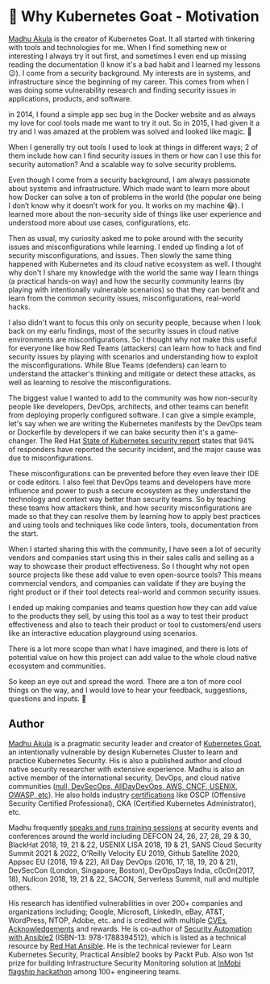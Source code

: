 # 💪 Why Kubernetes Goat - Motivation

[Madhu Akula](#author) is the creator of Kubernetes Goat. It all started with tinkering with tools and technologies for me. When I find something new or interesting I always try it out first, and sometimes I even end up missing reading the documentation (I know it's a bad habit and I learned my lessons 😉). I come from a security background. My interests are in systems, and infrastructure since the beginning of my career. This comes from when I was doing some vulnerability research and finding security issues in applications, products, and software. 

in 2014, I found a simple app sec bug in the Docker website and as always my love for cool tools made me want to try it out. So in 2015, I had given it a try and I was amazed at the problem was solved and looked like magic. 🧙

When I generally try out tools I used to look at things in different ways; 2 of them include how can I find security issues in them or how can I use this for security automation? And a scalable way to solve security problems.

Even though I come from a security background, I am always passionate about systems and infrastructure. Which made want to learn more about how Docker can solve a ton of problems in the world (the popular one being I don’t know why it doesn’t work for you. It works on my machine 😂). I learned more about the non-security side of things like user experience and understood more about use cases, configurations, etc. 

Then as usual, my curiosity asked me to poke around with the security issues and misconfigurations while learning. I ended up finding a lot of security misconfigurations, and issues. Then slowly the same thing happened with Kubernetes and its cloud native ecosystem as well. I thought why don't I share my knowledge with the world the same way I learn things (a practical hands-on way) and how the security community learns (by playing with intentionally vulnerable scenarios) so that they can benefit and learn from the common security issues, misconfigurations, real-world hacks.

I also didn't want to focus this only on security people, because when I look back on my earlu findings, most of the security issues in cloud native environments are misconfigurations. So I thought why not make this useful for everyone like how Red Teams (attackers) can learn how to hack and find security issues by playing with scenarios and understanding how to exploit the misconfigurations. While Blue Teams (defenders) can learn to understand the attacker's thinking and mitigate or detect these attacks, as well as learning to resolve the misconfigurations.

The biggest value I wanted to add to the community was how non-security people like developers, DevOps, architects, and other teams can benefit from deploying properly configured software. I can give a simple example, let's say when we are writing the Kubernetes manifests by the DevOps team or Dockerfile by developers if we can bake security then it's a game-changer. The Red Hat [State of Kubernetes security report](https://www.redhat.com/en/blog/state-kubernetes-security) states that 94% of responders have reported the security incident, and the major cause was due to misconfigurations. 

These misconfigurations can be prevented before they even leave their IDE or code editors. I also feel that DevOps teams and developers have more influence and power to push a secure ecosystem as they understand the technology and context way better than security teams. So by teaching these teams how attackers think, and how security misconfigurations are made so that they can resolve them by learning how to apply best practices and using tools and techniques like code linters, tools, documentation from the start.

When I started sharing this with the community, I have seen a lot of security vendors and companies start using this in their sales calls and selling as a way to showcase their product effectiveness. So I thought why not open source projects like these add value to even open-source tools? This means commercial vendors, and companies can validate if they are buying the right product or if their tool detects real-world and common security issues. 

I ended up making companies and teams question how they can add value to the products they sell, by using this tool as a way to test their product effectiveness and also to teach their product or tool to customers/end users like an interactive education playground using scenarios.

There is a lot more scope than what I have imagined, and there is lots of potential value on how this project can add value to the whole cloud native ecosystem and communities. 

So keep an eye out and spread the word. There are a ton of more cool things on the way, and I would love to hear your feedback, suggestions, questions and inputs. 🙏


## Author

[Madhu Akula](https://madhuakula.com) is a pragmatic security leader and creator of [Kubernetes Goat](https://github.com/madhuakula/kubernetes-goat), an intentionally vulnerable by design Kubernetes Cluster to learn and practice Kubernetes Security. His is also a published author and cloud native security researcher with extensive experience. Madhu is also an active member of the international security, DevOps, and cloud native communities ([null, DevSecOps, AllDayDevOps, AWS, CNCF, USENIX, OWASP, etc](https://madhuakula.com#volunteering)). He also holds industry [certifications](https://madhuakula.com#accomplishments) like OSCP (Offensive Security Certified Professional), CKA (Certified Kubernetes Administrator), etc.

Madhu frequently [speaks and runs training sessions](https://madhuakula.com/event/) at security events and conferences around the world including DEFCON 24, 26, 27, 28, 29 & 30, BlackHat 2018, 19, 21 & 22, USENIX LISA 2018, 19 & 21, SANS Cloud Security Summit 2021 & 2022, O’Reilly Velocity EU 2019, Github Satellite 2020, Appsec EU (2018, 19 & 22), All Day DevOps (2016, 17, 18, 19, 20 & 21), DevSecCon (London, Singapore, Boston), DevOpsDays India, c0c0n(2017, 18), Nullcon 2018, 19, 21 & 22, SACON, Serverless Summit, null and multiple others.

His research has identified vulnerabilities in over 200+ companies and organizations including; Google, Microsoft, LinkedIn, eBay, AT&T, WordPress, NTOP, Adobe, etc. and is credited with multiple [CVEs](https://madhuakula.com/publication/security-vulnerabilities-advisories/), [Acknowledgements](https://madhuakula.com/publication/security-vulnerabilities-acknowledgements/) and rewards. He is co-author of [Security Automation with Ansible2](https://www.secautomationbook.com/) (ISBN-13: 978-1788394512), which is listed as a technical resource by [Red Hat Ansible](https://www.ansible.com/resources/ebooks/security-automation-with-ansible-2). He is the technical reviewer for Learn Kubernetes Security, Practical Ansible2 books by Packt Pub. Also won 1st prize for building Infrastructure Security Monitoring solution at [InMobi flagship hackathon](https://inmobihackdaysummer2015.devpost.com) among 100+ engineering teams.
